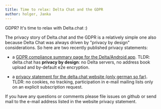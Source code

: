```yaml
---
title: Time to relax: Delta Chat and the GDPR
author: holger, Janka
---
```


GDPR? It's time to relax with Delta.chat :) 

The privacy story of Delta.chat and the GDPR is a relatively simple one
also because Delta Chat was always driven by "privacy by design"
considerations. So here are two recently published privacy statements:

- a [GDPR compliance summary page for the
  Delta/Android app](https://delta.chat/en/gdpr). 
  TLDR: delta.chat has **privacy by design**: no Delta 
  servers, no address book upload and by-default e2e encryption.

- a [privacy statement for the delta.chat
  website (only german so far)](https://delta.chat/de/gdpr-website). 
  TLDR: no cookies, no tracking, participation in e-mail mailing 
  lists only on an explicit subscription request. 

If you have any questions or comments please file issues on github 
or send mail to the e-mail address listed in the website privacy statement. 


